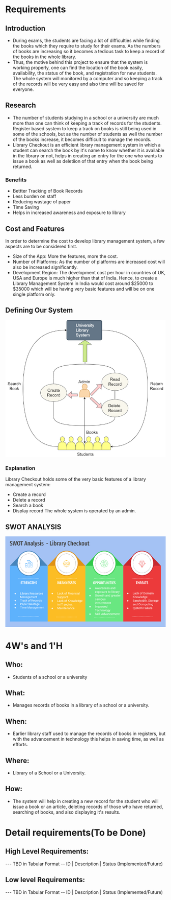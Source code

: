 # Requirements
## Introduction
 *  During exams, the students are facing a lot of difficulties while finding the books which they require to study for their exams. As the numbers of books are increasing so it becomes a tedious task to keep a record of the books in the whole library.
 *  Thus, the motive behind this project to ensure that the system is working properly, one can find the location of the book easily, availability, the status of the book, and registration for new students. The whole system will monitored by a computer and so keeping a track of the records will be very easy and also time will be saved for everyone.

## Research
 *  The number of students studying in a school or a university are much more than one can think of keeping a track of records for the students. Register based system to keep a track on books is still being used in some of the schools, but as the number of students as well the number of the books increase, it becomes difficult to manage the records.
 *  Library Checkout is an efficient library management system in which a student can search the book by it's name to know whether it is available in the library or not, helps in creating an entry for the one who wants to issue a book as well as deletiion of that entry when the book being returned.

 ### Benefits
 *  Bettter Tracking of Book Records
 *  Less burden on staff
 *  Reducing wastage of paper
 *  Time Saving
 *  Helps in increased awareness and exposure to library

## Cost and Features
In order to determine the cost to develop library management system, a few aspects are to be considered first.
*   Size of the App: More the features, more the cost.
*   Number of Platforms: As the number of platforms are increased cost will also be increased significantly.
*   Development Region: The development cost per hour in countries of UK, USA and Europe is much higher than that of India.
Hence, to create a Library Management System in India would cost around $25000 to $35000 which will be having very basic features and will be on one single platform only.

## Defining Our System
![system](https://github.com/DhyeyaPatel/Mini_Project/blob/master/5_Images/system.png)
### Explanation
Library Checkout holds some of the very basic features of a library management system:
*   Create a record
*   Delete a record
*   Search a book
*   Display record
The whole system is operated by an admin.

## SWOT ANALYSIS
![swot analysis](https://github.com/DhyeyaPatel/Mini_Project/blob/master/5_Images/swot%20analysis.png)
# 4W&#39;s and 1&#39;H

## Who:
*   Students of a school or a university

## What:
*   Manages records of books in a library of a school or a university.

## When:
*   Earlier library staff used to manage the records of books in registers, but with the advancement in technology this helps in saving time, as well as efforts.

## Where:
*   Library of a School or a University.

## How:
*   The system will help in creating a new record for the student who will issue a book or an article, deleting records of those who have returned, searching of books, and also displaying it's results.

# Detail requirements(To be Done)
## High Level Requirements:
--- TBD in Tabular Format 
-- ID | Description | Status (Implemented/Future)


##  Low level Requirements:
--- TBD in Tabular Format 
-- ID | Description | Status (Implemented/Future)
